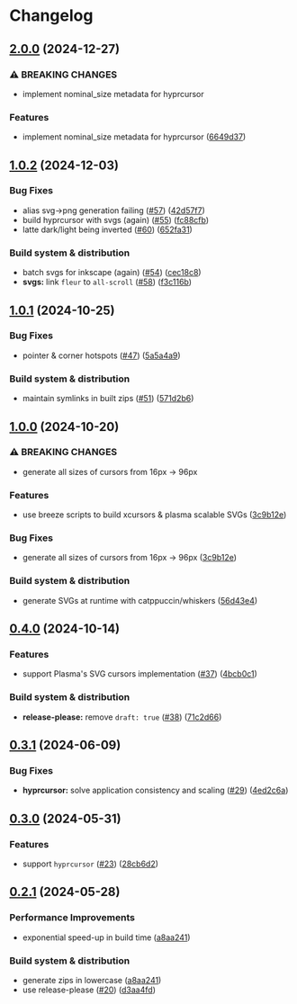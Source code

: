 # Changelog

## [2.0.0](https://github.com/catppuccin/cursors/compare/v1.0.2...v2.0.0) (2024-12-27)


### ⚠ BREAKING CHANGES

* implement nominal_size metadata for hyprcursor

### Features

* implement nominal_size metadata for hyprcursor ([6649d37](https://github.com/catppuccin/cursors/commit/6649d37f3cd6fbaf814733215f735806cc1c7f2d))

## [1.0.2](https://github.com/catppuccin/cursors/compare/v1.0.1...v1.0.2) (2024-12-03)


### Bug Fixes

* alias svg-&gt;png generation failing ([#57](https://github.com/catppuccin/cursors/issues/57)) ([42d57f7](https://github.com/catppuccin/cursors/commit/42d57f790c0bac1c9948063fb8b548a67adfe2af))
* build hyprcursor with svgs (again) ([#55](https://github.com/catppuccin/cursors/issues/55)) ([fc88cfb](https://github.com/catppuccin/cursors/commit/fc88cfb1f01d8dc19849d4ccb331e1ade704afa4))
* latte dark/light being inverted ([#60](https://github.com/catppuccin/cursors/issues/60)) ([652fa31](https://github.com/catppuccin/cursors/commit/652fa31e8ef9fcf4c026a41751ceb8ce3977c366))


### Build system & distribution

* batch svgs for inkscape (again) ([#54](https://github.com/catppuccin/cursors/issues/54)) ([cec18c8](https://github.com/catppuccin/cursors/commit/cec18c83ceb51e6aa184af4a666d1e05b1aaf5f8))
* **svgs:** link `fleur` to `all-scroll` ([#58](https://github.com/catppuccin/cursors/issues/58)) ([f3c116b](https://github.com/catppuccin/cursors/commit/f3c116b1fc6a04a25fd22f18746e0de7451b4a3e))

## [1.0.1](https://github.com/catppuccin/cursors/compare/v1.0.0...v1.0.1) (2024-10-25)


### Bug Fixes

* pointer & corner hotspots ([#47](https://github.com/catppuccin/cursors/issues/47)) ([5a5a4a9](https://github.com/catppuccin/cursors/commit/5a5a4a9d5d3159ff51170e2107732f77aff12607))


### Build system & distribution

* maintain symlinks in built zips ([#51](https://github.com/catppuccin/cursors/issues/51)) ([571d2b6](https://github.com/catppuccin/cursors/commit/571d2b6321b47ad3f0646399d77a896d3f990a02))

## [1.0.0](https://github.com/catppuccin/cursors/compare/v0.4.0...v1.0.0) (2024-10-20)


### ⚠ BREAKING CHANGES

* generate all sizes of cursors from 16px -> 96px

### Features

* use breeze scripts to build xcursors & plasma scalable SVGs ([3c9b12e](https://github.com/catppuccin/cursors/commit/3c9b12e9f209689aba221053d8e5d9f6bfa26872))


### Bug Fixes

* generate all sizes of cursors from 16px -&gt; 96px ([3c9b12e](https://github.com/catppuccin/cursors/commit/3c9b12e9f209689aba221053d8e5d9f6bfa26872))


### Build system & distribution

* generate SVGs at runtime with catppuccin/whiskers ([56d43e4](https://github.com/catppuccin/cursors/commit/56d43e48faadbda5d3d2429a720a9b34d81f8175))

## [0.4.0](https://github.com/catppuccin/cursors/compare/v0.3.1...v0.4.0) (2024-10-14)


### Features

* support Plasma's SVG cursors implementation ([#37](https://github.com/catppuccin/cursors/issues/37)) ([4bcb0c1](https://github.com/catppuccin/cursors/commit/4bcb0c163f5240b78627b7d246e24465b388538b))


### Build system & distribution

* **release-please:** remove `draft: true` ([#38](https://github.com/catppuccin/cursors/issues/38)) ([71c2d66](https://github.com/catppuccin/cursors/commit/71c2d66b1d5e4936efbfe726f080062ec003ee04))

## [0.3.1](https://github.com/catppuccin/cursors/compare/v0.3.0...v0.3.1) (2024-06-09)


### Bug Fixes

* **hyprcursor:** solve application consistency and scaling ([#29](https://github.com/catppuccin/cursors/issues/29)) ([4ed2c6a](https://github.com/catppuccin/cursors/commit/4ed2c6a76613825ea59e3edff50818353354a396))

## [0.3.0](https://github.com/catppuccin/cursors/compare/v0.2.1...v0.3.0) (2024-05-31)


### Features

* support `hyprcursor` ([#23](https://github.com/catppuccin/cursors/issues/23)) ([28cb6d2](https://github.com/catppuccin/cursors/commit/28cb6d2a81e7046400eb177f7131b15507468c57))

## [0.2.1](https://github.com/catppuccin/cursors/compare/v0.2.0...v0.2.1) (2024-05-28)


### Performance Improvements

* exponential speed-up in build time ([a8aa241](https://github.com/catppuccin/cursors/commit/a8aa241c085d1b318097f77d1be807a57af45417))


### Build system & distribution

* generate zips in lowercase ([a8aa241](https://github.com/catppuccin/cursors/commit/a8aa241c085d1b318097f77d1be807a57af45417))
* use release-please ([#20](https://github.com/catppuccin/cursors/issues/20)) ([d3aa4fd](https://github.com/catppuccin/cursors/commit/d3aa4fde72e57b5e189bec6ade36ffdbbe32a3d8))
